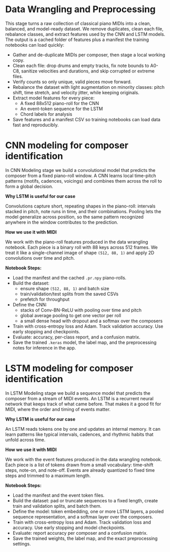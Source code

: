 # **Data Wrangling and Preprocessing**

This stage turns a raw collection of classical piano MIDIs into a clean, balanced, and model-ready dataset. We remove duplicates, clean each file, rebalance classes, and extract features used by the CNN and LSTM models. The output is a cached folder of features plus a manifest the training notebooks can load quickly:


* Gather and de-duplicate MIDIs per composer, then stage a local working copy.
* Clean each file: drop drums and empty tracks, fix note bounds to A0-C8, sanitize velocities and durations, and skip corrupted or extreme files.
* Verify counts so only unique, valid pieces move forward.
* Rebalance the dataset with light augmentation on minority classes: pitch shift, time stretch, and velocity jitter, while keeping originals.
* Extract model features for every piece:
  * A fixed 88x512 piano-roll for the CNN
  * An event-token sequence for the LSTM
  * Chord labels for analysis
* Save features and a manifest CSV so training notebooks can load data fast and reproducibly.


# **CNN modeling for composer identification**

In CNN Modeling stage we build a convolutional model that predicts the composer from a fixed piano-roll window. A CNN learns local time-pitch patterns (motifs, cadences, voicings) and combines them across the roll to form a global decision.

**Why LSTM is useful for our case**

Convolutions capture short, repeating shapes in the piano-roll: intervals stacked in pitch, note runs in time, and their combinations. Pooling lets the model generalize across position, so the same pattern recognized anywhere in the window contributes to the prediction.

**How we use it with MIDI**

We work with the piano-roll features produced in the data wrangling notebook. Each piece is a binary roll with 88 keys across 512 frames. We treat it like a single-channel image of shape `(512, 88, 1)` and apply 2D convolutions over time and pitch.

**Notebook Steps:**

* Load the manifest and the cached `.pr.npy` piano-rolls.
* Build the dataset:
  * ensure shape `(512, 88, 1)` and batch size
  * train/validation/test splits from the saved CSVs
  * prefetch for throughput
* Define the CNN:
  * stacks of Conv-BN-ReLU with pooling over time and pitch
  * global average pooling to get one vector per roll
  * a small dense head with dropout and a softmax over the composers
* Train with cross-entropy loss and Adam. Track validation accuracy. Use early stopping and checkpoints.
* Evaluate: accuracy, per-class report, and a confusion matrix.
* Save the trained `.keras` model, the label map, and the preprocessing notes for inference in the app.


# **LSTM modeling for composer identification**

In LSTM Modeling stage we build a sequence model that predicts the composer from a stream of MIDI events. An LSTM is a recurrent neural network that keeps track of what came before. That makes it a good fit for MIDI, where the order and timing of events matter.

**Why LSTM is useful for our case**

An LSTM reads tokens one by one and updates an internal memory. It can learn patterns like typical intervals, cadences, and rhythmic habits that unfold across time.

**How we use it with MIDI**

We work with the event features produced in the data wrangling notebook. Each piece is a list of tokens drawn from a small vocabulary: time-shift steps, note-on, and note-off. Events are already quantized to fixed time steps and trimmed to a maximum length.

**Notebook Steps:**

* Load the manifest and the event token files.
* Build the dataset: pad or truncate sequences to a fixed length, create train and validation splits, and batch them.
* Define the model: token embedding, one or more LSTM layers, a pooled sequence representation, and a softmax layer over the composers.
* Train with cross-entropy loss and Adam. Track validation loss and accuracy. Use early stopping and model checkpoints.
* Evaluate: report accuracy per composer and a confusion matrix.
* Save the trained weights, the label map, and the exact preprocessing settings.
